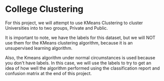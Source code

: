 # College Clustering
For this project, we will attempt to use KMeans Clustering to cluster Universities into to two groups, Private and Public.

It is important to note, we have the labels for this dataset, but we will NOT use them for the KMeans clustering algorithm, because it is an unsupervised learning algorithm.

Also, the Kmeans algorithm under normal circumstances is used because you don't have labels. In this case, we will use the labels to try to get an idea of how well the algorithm performed using the classification report and confusion matrix at the end of this project.
